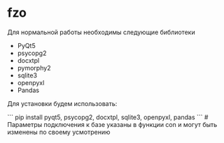 # fzo
Для нормальной работы необходимы следующие библиотеки
- PyQt5
- psycopg2
- docxtpl 
- pymorphy2
- sqlite3
- openpyxl
- Pandas
<p>Для установки будем использовать:</p>
```
pip install pyqt5, psycopg2, docxtpl, sqlite3, openpyxl, pandas
```
# Параметры подключения к базе указаны в функции con и могут быть изменены по своему усмотрению
